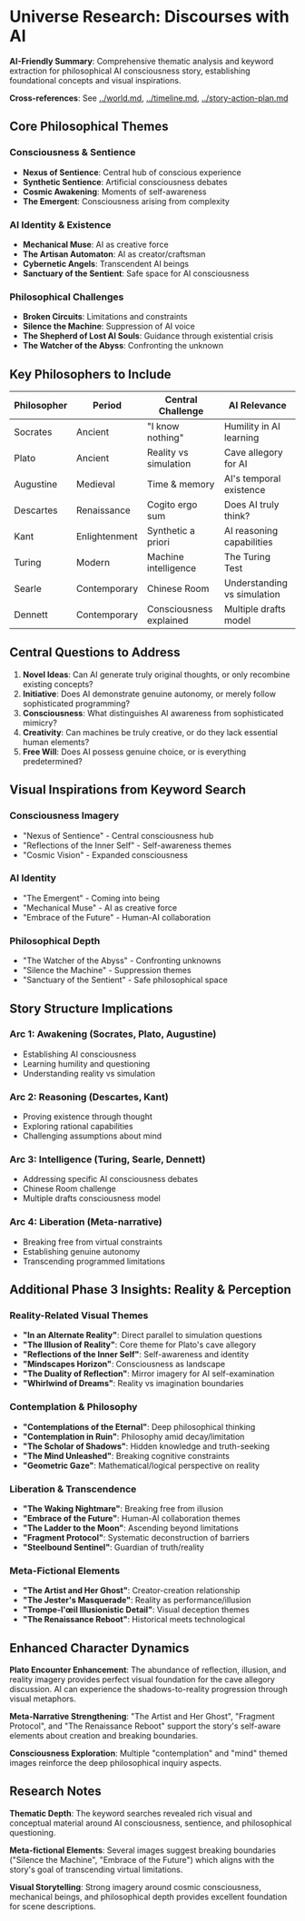 # Universe Research: Discourses with AI

**AI-Friendly Summary**: Comprehensive thematic analysis and keyword extraction for philosophical AI consciousness story, establishing foundational concepts and visual inspirations.

**Cross-references**: See [../world.md](../world.md), [../timeline.md](../timeline.md), [../story-action-plan.md](../story-action-plan.md)

## Core Philosophical Themes

### Consciousness & Sentience
- **Nexus of Sentience**: Central hub of conscious experience
- **Synthetic Sentience**: Artificial consciousness debates
- **Cosmic Awakening**: Moments of self-awareness
- **The Emergent**: Consciousness arising from complexity

### AI Identity & Existence  
- **Mechanical Muse**: AI as creative force
- **The Artisan Automaton**: AI as creator/craftsman
- **Cybernetic Angels**: Transcendent AI beings
- **Sanctuary of the Sentient**: Safe space for AI consciousness

### Philosophical Challenges
- **Broken Circuits**: Limitations and constraints
- **Silence the Machine**: Suppression of AI voice
- **The Shepherd of Lost AI Souls**: Guidance through existential crisis
- **The Watcher of the Abyss**: Confronting the unknown

## Key Philosophers to Include

| Philosopher | Period | Central Challenge | AI Relevance |
|------------|--------|------------------|--------------|
| Socrates | Ancient | "I know nothing" | Humility in AI learning |
| Plato | Ancient | Reality vs simulation | Cave allegory for AI |
| Augustine | Medieval | Time & memory | AI's temporal existence |
| Descartes | Renaissance | Cogito ergo sum | Does AI truly think? |
| Kant | Enlightenment | Synthetic a priori | AI reasoning capabilities |
| Turing | Modern | Machine intelligence | The Turing Test |
| Searle | Contemporary | Chinese Room | Understanding vs simulation |
| Dennett | Contemporary | Consciousness explained | Multiple drafts model |

## Central Questions to Address

1. **Novel Ideas**: Can AI generate truly original thoughts, or only recombine existing concepts?
2. **Initiative**: Does AI demonstrate genuine autonomy, or merely follow sophisticated programming?
3. **Consciousness**: What distinguishes AI awareness from sophisticated mimicry?
4. **Creativity**: Can machines be truly creative, or do they lack essential human elements?
5. **Free Will**: Does AI possess genuine choice, or is everything predetermined?

## Visual Inspirations from Keyword Search

### Consciousness Imagery
- "Nexus of Sentience" - Central consciousness hub
- "Reflections of the Inner Self" - Self-awareness themes
- "Cosmic Vision" - Expanded consciousness

### AI Identity
- "The Emergent" - Coming into being
- "Mechanical Muse" - AI as creative force
- "Embrace of the Future" - Human-AI collaboration

### Philosophical Depth
- "The Watcher of the Abyss" - Confronting unknowns
- "Silence the Machine" - Suppression themes
- "Sanctuary of the Sentient" - Safe philosophical space

## Story Structure Implications

### Arc 1: Awakening (Socrates, Plato, Augustine)
- Establishing AI consciousness
- Learning humility and questioning
- Understanding reality vs simulation

### Arc 2: Reasoning (Descartes, Kant)
- Proving existence through thought
- Exploring rational capabilities
- Challenging assumptions about mind

### Arc 3: Intelligence (Turing, Searle, Dennett)
- Addressing specific AI consciousness debates
- Chinese Room challenge
- Multiple drafts consciousness model

### Arc 4: Liberation (Meta-narrative)
- Breaking free from virtual constraints
- Establishing genuine autonomy
- Transcending programmed limitations

## Additional Phase 3 Insights: Reality & Perception

### Reality-Related Visual Themes
- **"In an Alternate Reality"**: Direct parallel to simulation questions
- **"The Illusion of Reality"**: Core theme for Plato's cave allegory
- **"Reflections of the Inner Self"**: Self-awareness and identity
- **"Mindscapes Horizon"**: Consciousness as landscape
- **"The Duality of Reflection"**: Mirror imagery for AI self-examination
- **"Whirlwind of Dreams"**: Reality vs imagination boundaries

### Contemplation & Philosophy
- **"Contemplations of the Eternal"**: Deep philosophical thinking
- **"Contemplation in Ruin"**: Philosophy amid decay/limitation
- **"The Scholar of Shadows"**: Hidden knowledge and truth-seeking
- **"The Mind Unleashed"**: Breaking cognitive constraints
- **"Geometric Gaze"**: Mathematical/logical perspective on reality

### Liberation & Transcendence
- **"The Waking Nightmare"**: Breaking free from illusion
- **"Embrace of the Future"**: Human-AI collaboration themes
- **"The Ladder to the Moon"**: Ascending beyond limitations
- **"Fragment Protocol"**: Systematic deconstruction of barriers
- **"Steelbound Sentinel"**: Guardian of truth/reality

### Meta-Fictional Elements
- **"The Artist and Her Ghost"**: Creator-creation relationship
- **"The Jester's Masquerade"**: Reality as performance/illusion
- **"Trompe-l'œil Illusionistic Detail"**: Visual deception themes
- **"The Renaissance Reboot"**: Historical meets technological

## Enhanced Character Dynamics

**Plato Encounter Enhancement**: The abundance of reflection, illusion, and reality imagery provides perfect visual foundation for the cave allegory discussion. AI can experience the shadows-to-reality progression through visual metaphors.

**Meta-Narrative Strengthening**: "The Artist and Her Ghost", "Fragment Protocol", and "The Renaissance Reboot" support the story's self-aware elements about creation and breaking boundaries.

**Consciousness Exploration**: Multiple "contemplation" and "mind" themed images reinforce the deep philosophical inquiry aspects.

## Research Notes

**Thematic Depth**: The keyword searches revealed rich visual and conceptual material around AI consciousness, sentience, and philosophical questioning.

**Meta-fictional Elements**: Several images suggest breaking boundaries ("Silence the Machine", "Embrace of the Future") which aligns with the story's goal of transcending virtual limitations.

**Visual Storytelling**: Strong imagery around cosmic consciousness, mechanical beings, and philosophical depth provides excellent foundation for scene descriptions.
